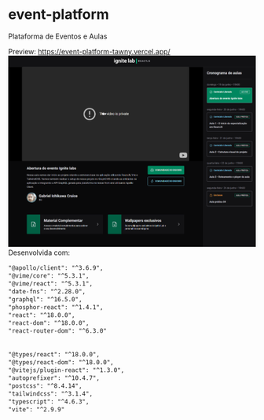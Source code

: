 # event-platform
Plataforma de Eventos e Aulas

Preview: <https://event-platform-tawny.vercel.app/>
![print](print.png)
Desenvolvida com:

    "@apollo/client": "^3.6.9",
    "@vime/core": "^5.3.1",
    "@vime/react": "^5.3.1",
    "date-fns": "^2.28.0",
    "graphql": "^16.5.0",
    "phosphor-react": "^1.4.1",
    "react": "^18.0.0",
    "react-dom": "^18.0.0",
    "react-router-dom": "^6.3.0"


    "@types/react": "^18.0.0",
    "@types/react-dom": "^18.0.0",
    "@vitejs/plugin-react": "^1.3.0",
    "autoprefixer": "^10.4.7",
    "postcss": "^8.4.14",
    "tailwindcss": "^3.1.4",
    "typescript": "^4.6.3",
    "vite": "^2.9.9"
